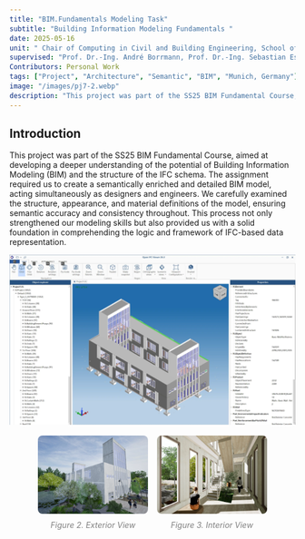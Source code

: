 ```yaml
---
title: "BIM.Fundamentals Modeling Task"
subtitle: "Building Information Modeling Fundamentals "
date: 2025-05-16
unit: " Chair of Computing in Civil and Building Engineering, School of Engineering and Design, TUM"
supervised: "Prof. Dr.-Ing. André Borrmann, Prof. Dr.-Ing. Sebastian Esser"
Contributors: Personal Work 
tags: ["Project", "Architecture", "Semantic", "BIM", "Munich, Germany"]
image: "/images/pj7-2.webp"
description: "This project was part of the SS25 BIM Fundamental Course, aimed at developing a deeper understanding of the potential of Building Information Modeling (BIM) and the structure of the IFC schema. The assignment required us to create a semantically enriched and detailed BIM model."
---
```


## Introduction

This project was part of the SS25 BIM Fundamental Course, aimed at developing a deeper understanding of the potential of Building Information Modeling (BIM) and the structure of the IFC schema. The assignment required us to create a semantically enriched and detailed BIM model, acting simultaneously as designers and engineers. We carefully examined the structure, appearance, and material definitions of the model, ensuring semantic accuracy and consistency throughout. This process not only strengthened our modeling skills but also provided us with a solid foundation in comprehending the logic and framework of IFC-based data representation.

![Dashboard](/images/pj7-3.webp)

<div class="not-prose" 
     style="display: flex; gap: 1rem; margin: 1rem auto; width: 80%; justify-content: center;">
  <div style="flex: 1; text-align: center;">
    <img src="/images/pj7-1.webp" alt="Dashboard" style="width:100%; border-radius: 8px;" />
    <p style="color: gray; font-style: italic; font-size: 0.875rem; margin-top: 0.5rem; text-align: center;">
      Figure 2. Exterior View
  </div>
  <div style="flex: 1; text-align: center;">
    <img src="/images/pj7-2.webp" alt="Dashboard" style="width:100%; border-radius: 8px;" />
    <p style="color: gray; font-style: italic; font-size: 0.875rem; margin-top: 0.5rem; text-align: center;">
      Figure 3. Interior View
    </p>
  </div>
</div>